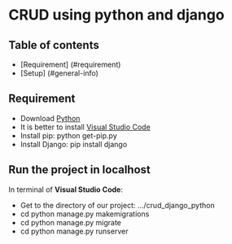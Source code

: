 # CRUD using python and django
## Table of contents
* [Requirement] (#requirement)
* [Setup] (#general-info)

## Requirement
- Download [Python](https://www.python.org/downloads/)
- It is better to install [Visual Studio Code](https://code.visualstudio.com/)
- Install pip: python get-pip.py
- Install Django: pip install django

## Run the project in localhost
In terminal of **Visual Studio Code**: 
- Get to the directory of our project: .../crud_django_python
- cd python manage.py makemigrations
- cd python manage.py migrate
- cd python manage.py runserver